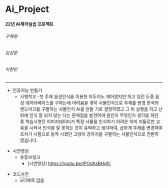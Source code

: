 # Ai_Project

#### 22년 Ai제어실습 프로젝트
###### 구해원
###### 김성준
###### 이현민

-----------------------------

+ 인공지능 만들기
     + 시행착오
     -첫 주제 음성인식을 이용한 아두이노 제어였지만 하고 있던 도중 음성 데이터베이스를 구하는에 어려움을 겪어 사물인식으로 주제를 변경 한국의 랜드마크를 구별하는 사물인식 Ai를 만들         기로 결정하였고 그 뒤 실행을 하고 난뒤에 인식 잘 되지 않는 다는 문제점을 발견하여 원인이 무엇인가 생각을 하던 중 학습시켯던 이미지데이터가 특정 사물을 인식하기 어려운 이미         지들로만 교육을 시켜서 인식을 잘 못하는 것이 유력하고 생각하여, 급하게 주제를 변경하여 초차기 시험으로 동작 시켰던 고양이 강아지을 구별하는 사물인식으로 전환하였습니다. 
            
* 시연영상
     * 유튜브링크
         * [시연영상] https://youtu.be/IPOdAsBHqfc       
- 코드사진
    - ![1제목 없음](https://user-images.githubusercontent.com/112451753/207225203-5a4a22ed-ed01-4b85-bccf-c3c75ae1090d.jpg)
